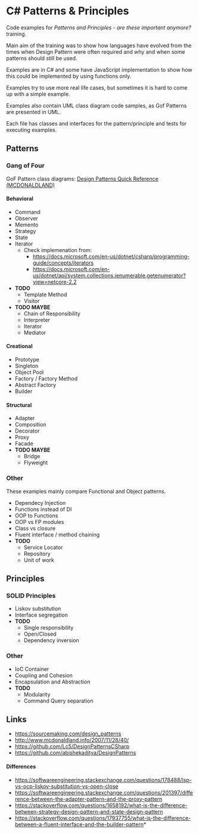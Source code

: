 # C# Patterns & Principles

Code examples for _Patterns and Principles - are these important anymore?_ training.

Main aim of the training was to show how languages have evolved from the times when Design Pattern were often required and why and when some patterns should still be used.

Examples are in C# and some have JavaScript implementation to show how this could be implemented by using functions only. 

Examples try to use more real life cases, but sometimes it is hard to come up with a simple example.

Examples also contain UML class diagram code samples, as Gof Patterns are presented in UML. 

Each file has classes and interfaces for the pattern/principle and tests for executing examples.

## Patterns

### Gang of Four

GoF Pattern class diagrams: [Design Patterns Quick Reference (MCDONALDLAND)](
http://www.mcdonaldland.info/2007/11/28/40/)

#### Behavioral

  * Command
  * Observer
  * Memento
  * Strategy
  * State
  * Iterator
    * Check implemenation from: 
      * https://docs.microsoft.com/en-us/dotnet/csharp/programming-guide/concepts/iterators
      * https://docs.microsoft.com/en-us/dotnet/api/system.collections.ienumerable.getenumerator?view=netcore-2.2    
  * __TODO__
    * Template Method
    * Visitor
  * __TODO MAYBE__
    * Chain of Responsibility
    * Interpreter
    * Iterator
    * Mediator

#### Creational

  * Prototype
  * Singleton
  * Object Pool
  * Factory / Factory Method
  * Abstract Factory
  * Builder

#### Structural

  * Adapter
  * Composition
  * Decorator
  * Proxy
  * Facade
  * __TODO MAYBE__
    * Bridge
    * Flyweight

### Other

These examples mainly compare Functional and Object patterns.

  * Dependecy Injection
  * Functions instead of DI
  * OOP to Functions
  * OOP vs FP modules
  * Class vs closure
  * Fluent interface / method chaining
  * __TODO__
	  * Service Locator
	  * Repository
      * Unit of work

## Principles

### SOLID Principles

  * Liskov substitution
  * Interface segregation
  * __TODO__
    * Single responsibility
    * Open/Closed
    * Dependency inversion

### Other
 
  * IoC Container
  * Coupling and Cohesion
  * Encapsulation and Abstraction
  * __TODO__
    * Modularity 
    * Command Query separation

## Links

* https://sourcemaking.com/design_patterns
* http://www.mcdonaldland.info/2007/11/28/40/
* https://github.com/Lc5/DesignPatternsCSharp
* https://github.com/abishekaditya/DesignPatterns

#### Differences

* https://softwareengineering.stackexchange.com/questions/178488/lsp-vs-ocp-liskov-substitution-vs-open-close
* https://softwareengineering.stackexchange.com/questions/201397/difference-between-the-adapter-pattern-and-the-proxy-pattern
* https://stackoverflow.com/questions/1658192/what-is-the-difference-between-strategy-design-pattern-and-state-design-pattern
 * https://stackoverflow.com/questions/17937755/what-is-the-difference-between-a-fluent-interface-and-the-builder-pattern*